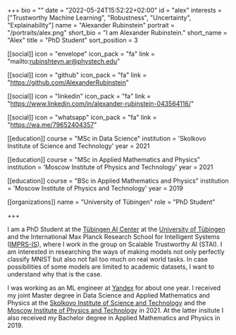 +++
bio = ""
date = "2022-05-24T15:52:22+02:00"
id = "alex"
interests = ["Trustworthy Machine Learning", "Robustness", "Uncertainty", "Explainability"]
name = "Alexander Rubinstein"
portrait = "/portraits/alex.png"
short_bio = "I am Alexander Rubinstein."
short_name = "Alex"
title = "PhD Student"
sort_position = 3

[[social]]
    icon = "envelope"
    icon_pack = "fa"
    link = "mailto:rubinshteyn.ar@phystech.edu"

[[social]]
    icon = "github"
    icon_pack = "fa"
    link = "https://github.com/AlexanderRubinstein"

[[social]]
    icon = "linkedin"
    icon_pack = "fa"
    link = "https://www.linkedin.com/in/alexander-rubinstein-043564116/"

[[social]]
    icon = "whatsapp"
    icon_pack = "fa"
    link = "https://wa.me/79652404357"

[[education]]
    course = "MSc in Data Science"
    institution = 'Skolkovo Institute of Science and Technology'
    year = 2021

[[education]]
    course = "MSc in Applied Mathematics and Physics"
    institution = 'Moscow Institute of Physics and Technology'
    year = 2021

[[education]]
    course = "BSc in Applied Mathematics and Physics"
    institution = 'Moscow Institute of Physics and Technology'
    year = 2019

[[organizations]]
    name = "University of Tübingen"
    role = "PhD Student"

+++

I am a PhD Student at the [Tübingen AI Center](https://tuebingen.ai/) at the [University of Tübingen](https://uni-tuebingen.de/en/) and the International Max Planck Research School for Intelligent Systems ([IMPRS-IS](https://imprs.is.mpg.de/)), where I work in the group on Scalable Trustworthy AI (STAI). I am interested in researching the ways of making models not only perfectly classify MNIST but also not fail too much on real world tasks. In case possibilities of some models are limited to academic datasets, I want to understand why that is the case.

I was working as an ML engineer at [Yandex](https://yandex.com/company) for about one year. I received my joint Master degree in Data Science and Applied Mathematics and Physics at the [Skolkovo Institute of Science and Technology](https://www.skoltech.ru/en/) and the [Moscow Institute of Physics and Technology](https://mipt.ru/english/) in 2021. At the latter insitute I also received my Bachelor degree in Applied Mathematics and Physics in 2019.
